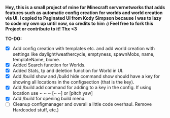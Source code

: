 **Hey, this is a small project of mine for Minecraft servernetworks that adds features such as automatic config creation for worlds and world creation via UI.
I copied to Paginated UI from Kody Simpson because I was to lazy to code my own up until now, so credits to him :)
Feel free to fork this Project or contribute to it! Thx <3**

**TO-DO:**
- [X] Add config creation with templates etc. and add world creation with settings like daylight/weathercycle, emptyness, spawnMobs, name, templateName, biome.
- [X] Added Search function for Worlds.
- [X] Added Stats, tp and deletion function for World in UI.
- [X] Add /build show and /build hide command show should have a key for showing all locations in the configsection (that is the key).
- [X] Add /build add command for adding to a key in the config. If using location use ~ ~ ~ [~ ~] or <x> <y> <z> [pitch yaw]
- [X] Add /build for opening build menu.
- [ ] Cleanup configmanager and overall a little code overhaul. Remove Hardcoded stuff, etc.)
